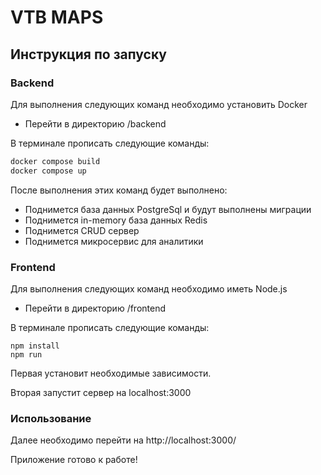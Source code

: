 # VTB MAPS

## Инструкция по запуску

### Backend
Для выполнения следующих команд необходимо установить Docker

- Перейти в директорию /backend

В терминале прописать следующие команды:
```sh
docker compose build 
docker compose up 
```

После выполнения этих команд будет выполнено:

- Поднимется база данных PostgreSql и будут выполнены миграции
- Поднимется in-memory база данных Redis
- Поднимется CRUD сервер
- Поднимется микросервис для аналитики

### Frontend
Для выполнения следующих команд необходимо иметь Node.js

- Перейти в директорию /frontend

В терминале прописать следующие команды:

```shell
npm install
npm run
```

Первая установит необходимые зависимости.

Вторая запустит сервер на localhost:3000

### Использование

Далее необходимо перейти на http://localhost:3000/

Приложение готово к работе!